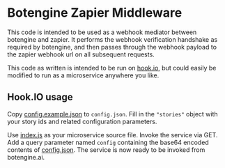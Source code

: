 # Botengine Zapier Middleware
This code is intended to be used as a webhook mediator between botengine and zapier. It performs the webhook verification handshake as required by botengine, and then passes through the webhook payload to the zapier webhook url on all subsequent requests.

This code as written is intended to be run on [hook.io](https://hook.io), but could easily be modified to run as a microservice anywhere you like.

## Hook.IO usage
Copy [config.example.json](config.example.json) to `config.json`. Fill in the `"stories"` object with your story ids and related configuration parameters.

Use [index.js](index.js) as your microservice source file. Invoke the service via GET. Add a query parameter named `config` containing the base64 encoded contents of [config.json](config.json). The service is now ready to be invoked from botengine.ai.
